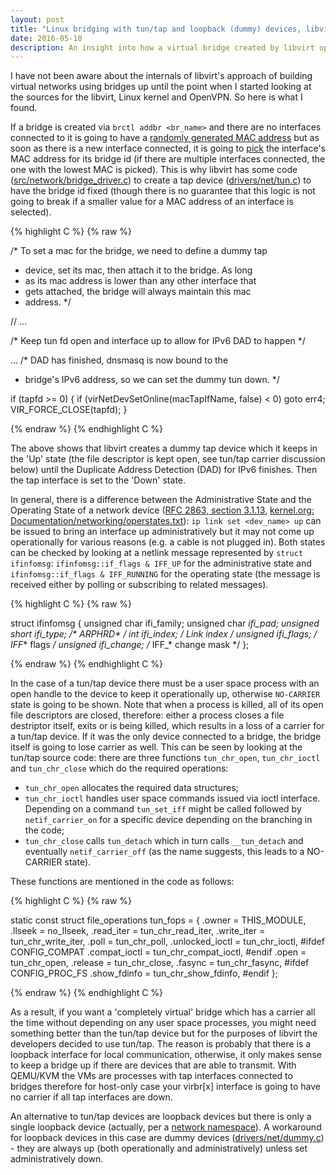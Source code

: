 ```yaml
---
layout: post
title: "Linux bridging with tun/tap and loopback (dummy) devices, libvirt's use case with virbr0-nic tap interface"
date: 2016-05-10
description: An insight into how a virtual bridge created by libvirt operates
---
```


I have not been aware about the internals of libvirt's approach of building virtual networks using bridges up until the point when I started looking at the sources for the libvirt, Linux kernel and OpenVPN. So here is what I found.

If a bridge is created via `brctl addbr <br_name>` and there are no interfaces connected to it is going to have a [randomly generated MAC address](https://github.com/torvalds/linux/blob/9256d5a308c95a50c6e85d682492ae1f86a70f9b/net/bridge/br_device.c#L369) but as soon as there is a new interface connected, it is going to [pick](https://github.com/torvalds/linux/blob/c05c2ec96bb8b7310da1055c7b9d786a3ec6dc0c/net/bridge/br_if.c#L568) the interface's MAC address for its bridge id (if there are multiple interfaces connected, the one with the lowest MAC is picked). This is why libvirt has some code ([src/network/bridge_driver.c](https://github.com/libvirt/libvirt/blob/master/src/network/bridge_driver.c#L2105)) to create a tap device ([drivers/net/tun.c](https://github.com/torvalds/linux/blob/master/drivers/net/tun.c)) to have the bridge id fixed (though there is no guarantee that this logic is not going to break if a smaller value for a MAC address of an interface is selected).

{% highlight C %}
{% raw %}

/* To set a mac for the bridge, we need to define a dummy tap
 * device, set its mac, then attach it to the bridge. As long
 * as its mac address is lower than any other interface that
 * gets attached, the bridge will always maintain this mac
 * address.
 */

// ...

/* Keep tun fd open and interface up to allow for IPv6 DAD to happen */

...
/* DAD has finished, dnsmasq is now bound to the
 * bridge's IPv6 address, so we can set the dummy tun down.
 */

if (tapfd >= 0) {
if (virNetDevSetOnline(macTapIfName, false) < 0)
    goto err4;
VIR_FORCE_CLOSE(tapfd);
}

{% endraw %}
{% endhighlight C %}

The above shows that libvirt creates a dummy tap device which it keeps in the 'Up' state (the file descriptor is kept open, see tun/tap carrier discussion below) until the Duplicate Address Detection (DAD) for IPv6 finishes. Then the tap interface is set to the 'Down' state.

In general, there is a difference between the Administrative State and the Operating State of a network device ([RFC 2863, section 3.1.13](https://tools.ietf.org/html/rfc2863#section-3.1.13), [kernel.org: Documentation/networking/operstates.txt](https://www.kernel.org/doc/Documentation/networking/operstates.txt)): `ip link set <dev_name> up` can be issued to bring an interface up administratively but it may not come up operationally for various reasons (e.g. a cable is not plugged in). Both states can be checked by looking at a netlink message represented by `struct ifinfomsg`: `ifinfomsg::if_flags & IFF_UP` for the administrative state and `ifinfomsg::if_flags & IFF_RUNNING` for the operating state (the message is received either by polling or subscribing to related messages).

{% highlight C %}
{% raw %}

struct ifinfomsg {
	unsigned char	ifi_family;
	unsigned char	__ifi_pad;
	unsigned short	ifi_type;		/* ARPHRD_* */
	int		ifi_index;		/* Link index	*/
	unsigned	ifi_flags;		/* IFF_* flags	*/
	unsigned	ifi_change;		/* IFF_* change mask */
};

{% endraw %}
{% endhighlight C %}

In the case of a tun/tap device there must be a user space process with an open handle to the device to keep it operationally up, otherwise `NO-CARRIER` state is going to be shown. Note that when a process is killed, all of its open file descriptors are closed, therefore: either a process closes a file destriptor itself, exits or is being killed, which results in a loss of a carrier for a tun/tap device. If it was the only device connected to a bridge, the bridge itself is going to lose carrier as well. This can be seen by looking at the tun/tap source code: there are three functions `tun_chr_open`, `tun_chr_ioctl` and `tun_chr_close` which do the required operations:

* `tun_chr_open` allocates the required data structures;
* `tun_chr_ioctl` handles user space commands issued via ioctl interface. Depending on a command `tun_set_iff` might be called followed by `netif_carrier_on` for a specific device depending on the branching in the code;
* `tun_chr_close` calls `tun_detach` which in turn calls `__tun_detach` and eventually `netif_carrier_off` (as the name suggests, this leads to a NO-CARRIER state).

These functions are mentioned in the code as follows:

{% highlight C %}
{% raw %}

static const struct file_operations tun_fops = {
	.owner	= THIS_MODULE,
	.llseek = no_llseek,
	.read_iter  = tun_chr_read_iter,
	.write_iter = tun_chr_write_iter,
	.poll	= tun_chr_poll,
	.unlocked_ioctl	= tun_chr_ioctl,
#ifdef CONFIG_COMPAT
	.compat_ioctl = tun_chr_compat_ioctl,
#endif
	.open	= tun_chr_open,
	.release = tun_chr_close,
	.fasync = tun_chr_fasync,
#ifdef CONFIG_PROC_FS
	.show_fdinfo = tun_chr_show_fdinfo,
#endif
};

{% endraw %}
{% endhighlight C %}

As a result, if you want a 'completely virtual' bridge which has a carrier all the time without depending on any user space processes, you might need something better than the tun/tap device but for the purposes of libvirt the developers decided to use tun/tap. The reason is probably that there is a loopback interface for local communication, otherwise, it only makes sense to keep a bridge up if there are devices that are able to transmit. With QEMU/KVM the VMs are processes with tap interfaces connected to bridges therefore for host-only case your virbr[x] interface is going to have no carrier if all tap interfaces are down.

An alternative to tun/tap devices are loopback devices but there is only a single loopback device (actually, per a [network namespace](https://lwn.net/Articles/580893/)). A workaround for loopback devices in this case are dummy devices ([drivers/net/dummy.c](https://git.kernel.org/pub/scm/linux/kernel/git/torvalds/linux.git/tree/drivers/net/dummy.c)) - they are always up (both operationally and administratively) unless set administratively down.
